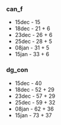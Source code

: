 ### can_f
 * 15dec - 15
 * 18dec - 21 + 6
 * 23dec - 26 + 6
 * 25dec - 28 + 5
 * 08jan - 31 + 5
 * 15jan - 33 + 6
### dg_con
 * 15dec - 40
 * 18dec - 52 + 29
 * 23dec - 57 + 29
 * 25dec - 59 + 32
 * 08jan - 62 + 36
 * 15jan - 73 + 37

